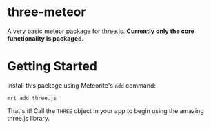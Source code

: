 three-meteor
========
A very basic meteor package for [three.js](https://github.com/mrdoob/three.js "three.js"). **Currently only the core functionality is packaged.**

Getting Started
========
Install this package using Meteorite's `add` command:

    mrt add three.js

That's it! Call the `THREE` object in your app to begin using the amazing three.js library.
